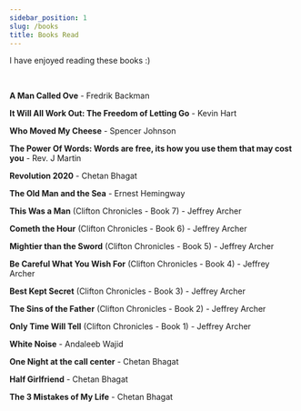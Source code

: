 ```yaml
---
sidebar_position: 1
slug: /books
title: Books Read
---
```


I have enjoyed reading these books :) 

<br />

**A Man Called Ove** - Fredrik Backman 

**It Will All Work Out: The Freedom of Letting Go** - Kevin Hart

**Who Moved My Cheese** - Spencer Johnson

**The Power Of Words: Words are free, its how you use them that may cost you** - Rev. J Martin

**Revolution 2020** - Chetan Bhagat

**The Old Man and the Sea**  - Ernest Hemingway

**This Was a Man** (Clifton Chronicles - Book 7) - Jeffrey Archer

**Cometh the Hour** (Clifton Chronicles - Book 6) - Jeffrey Archer 

**Mightier than the Sword** (Clifton Chronicles - Book 5) - Jeffrey Archer 

**Be Careful What You Wish For**  (Clifton Chronicles - Book 4) - Jeffrey Archer 

**Best Kept Secret** (Clifton Chronicles - Book 3) - Jeffrey Archer 

**The Sins of the Father** (Clifton Chronicles - Book 2) - Jeffrey Archer 

**Only Time Will Tell** (Clifton Chronicles - Book 1) - Jeffrey Archer 

**White Noise** - Andaleeb Wajid

**One Night at the call center** - Chetan Bhagat

**Half Girlfriend** - Chetan Bhagat

**The 3 Mistakes of My Life** - Chetan Bhagat
